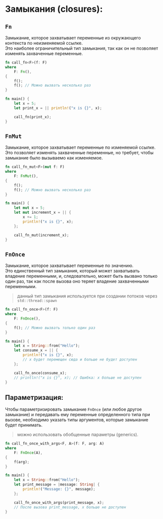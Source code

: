 # Замыкания (closures):
## `Fn`
Замыкание, которое захватывает переменные из окружающего контекста по неизменяемой ссылке.  
Это наиболее ограничительный тип замыкания, так как он не позволяет изменять захваченные переменные.
```rust
fn call_fn<F>(f: F)
where
    F: Fn(),
{
    f();
    f(); // Можно вызвать несколько раз
}

fn main() {
    let x = 5;
    let print_x = || println!("x is {}", x);

    call_fn(print_x);
}
```

## `FnMut`
Замыкание, которое захватывает переменные по изменяемой ссылке.  
Это позволяет изменять захваченные переменные, но требует, чтобы замыкание было вызываемо как изменяемое.
```rust
fn call_fn_mut<F>(mut f: F)
where
    F: FnMut(),
{
    f();
    f(); // Можно вызвать несколько раз
}

fn main() {
    let mut x = 5;
    let mut increment_x = || {
        x += 1;
        println!("x is {}", x);
    };

    call_fn_mut(increment_x);
}
```

## `FnOnce`
Замыкание, которое захватывает переменные по значению.  
Это единственный тип замыкания, который может захватывать владение переменными, и, следовательно, может быть вызвано только один раз, так как после вызова оно теряет владение захваченными переменными.
> данный тип замыкания используется при создании потоков через `std::thread::spawn`
```rust
fn call_fn_once<F>(f: F)
where
    F: FnOnce(),
{
    f(); // Можно вызвать только один раз
}

fn main() {
    let x = String::from("Hello");
    let consume_x = || {
        println!("x is {}", x);
        // x будет перемещен сюда и больше не будет доступен
    };

    call_fn_once(consume_x);
    // println!("x is {}", x); // Ошибка: x больше не доступен
}
```

## Параметризация:
Чтобы параметризировать замыкание `FnOnce` (или любое другое замыкание) и передавать ему переменные определенного типа при вызове, необходимо указать типы аргументов, которые замыкание будет принимать.
> можно использовать обобщенные параметры (generics).
```rust
fn call_fn_once_with_args<F, A>(f: F, arg: A)
where
    F: FnOnce(A),
{
    f(arg);
}

fn main() {
    let x = String::from("Hello");
    let print_message = |message: String| {
        println!("Message: {}", message);
    };

    call_fn_once_with_args(print_message, x);
    // После вызова print_message, x больше не доступен
}
```
